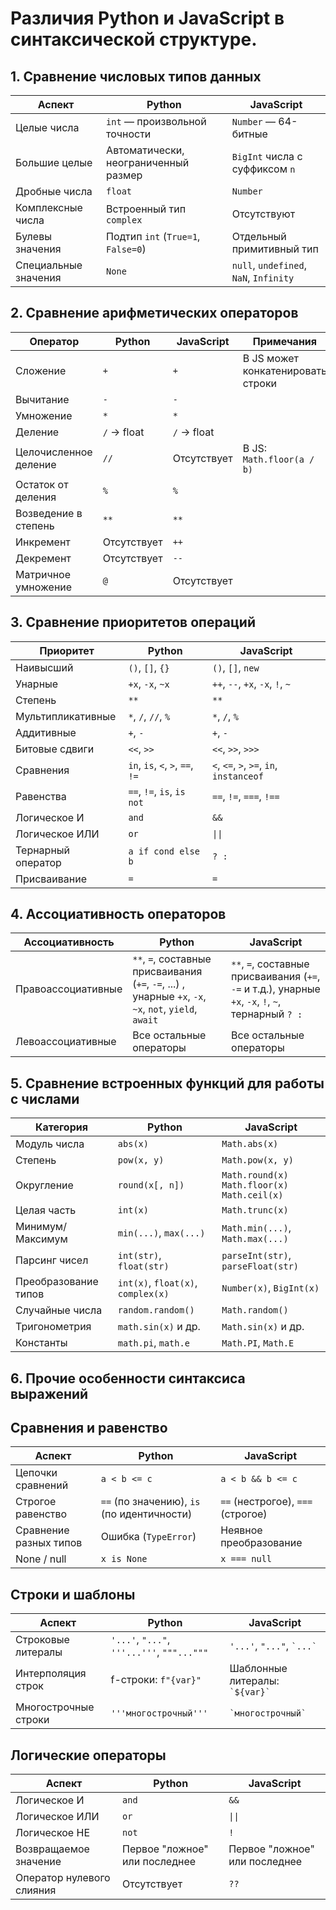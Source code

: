 # Различия Python и JavaScript в синтаксической структуре.

## 1. Сравнение числовых типов данных

| Аспект                  | Python                               | JavaScript                             |
|-------------------------|--------------------------------------|----------------------------------------|
| Целые числа             | `int` — произвольной точности        | `Number` — 64-битные                   |
| Большие целые           | Автоматически, неограниченный размер | `BigInt` числа с суффиксом `n`         |
| Дробные числа           | `float`                              | `Number`                               |
| Комплексные числа       | Встроенный тип `complex`             | Отсутствуют                            |
| Булевы значения         | Подтип `int` (`True=1`, `False=0`)   | Отдельный примитивный тип              |
| Специальные значения    | `None`                               | `null`, `undefined`, `NaN`, `Infinity` |

## 2. Сравнение арифметических операторов

| Оператор                 | Python           | JavaScript  | Примечания                        |
|--------------------------|------------------|-------------|-----------------------------------|
| Сложение                 | `+`              | `+`         | В JS может конкатенировать строки |
| Вычитание                | `-`              | `-`         |                                   |
| Умножение                | `*`              | `*`         |                                   |
| Деление                  | `/` → float      | `/` → float |                                   |
| Целочисленное деление    | `//`             | Отсутствует | В JS: `Math.floor(a / b)`         |
| Остаток от деления       | `%`              | `%`         |                                   |
| Возведение в степень     | `**`             | `**`        |                                   |
| Инкремент                | Отсутствует      | `++`        |                                   |
| Декремент                | Отсутствует      | `--`        |                                   |
| Матричное умножение      | `@`              | Отсутствует |                                   |


## 3. Сравнение приоритетов операций

| Приоритет                | Python                               | JavaScript                               |
|--------------------------|--------------------------------------|------------------------------------------|
| Наивысший                | `()`, `[]`, `{}`                     | `()`, `[]`, `new`                        |
| Унарные                  | `+x`, `-x`, `~x`                     | `++`, `--`, `+x`, `-x`, `!`, `~`         |
| Степень                  | `**`                                 | `**`                                     |
| Мультипликативные        | `*`, `/`, `//`, `%`                  | `*`, `/`, `%`                            |
| Аддитивные               | `+`, `-`                             | `+`, `-`                                 |
| Битовые сдвиги           | `<<`, `>>`                           | `<<`, `>>`, `>>>`                        |
| Сравнения                | `in`, `is`, `<`, `>`, `==`, `!=`     | `<`, `<=`, `>`, `>=`, `in`, `instanceof` |
| Равенства                | `==`, `!=`, `is`, `is not`           | `==`, `!=`, `===`, `!==`                 |
| Логическое И             | `and`                                | `&&`                                     |
| Логическое ИЛИ           | `or`                                 | `\|\|`                                   |
| Тернарный оператор       | `a if cond else b`                   | `? :`                                    |
| Присваивание             | `=`                                  | `=`                                      |

## 4. Ассоциативность операторов

| Ассоциативность         | Python                                                                                                  | JavaScript                                                                                           |
|-------------------------|---------------------------------------------------------------------------------------------------------|------------------------------------------------------------------------------------------------------|
| Правоассоциативные      | `**`, `=`, составные присваивания (`+=`, `-=`, ...) , унарные `+x`, `-x`, `~x`, `not`, `yield`, `await` | `**`, `=`, составные присваивания (`+=`, `-=` и т.д.), унарные `+x`, `-x`, `!`, `~`, тернарный `? :` |
| Левоассоциативные       | Все остальные операторы                                                                                 | Все остальные операторы                                                                              |

## 5. Сравнение встроенных функций для работы с числами

| Категория               | Python                             | JavaScript                                           |
|-------------------------|------------------------------------|------------------------------------------------------|
| Модуль числа            | `abs(x)`                           | `Math.abs(x)`                                        |
| Степень                 | `pow(x, y)`                        | `Math.pow(x, y)`                                     |
| Округление              | `round(x[, n])`                    | `Math.round(x)`<br>`Math.floor(x)`<br>`Math.ceil(x)` |
| Целая часть             | `int(x)`                           | `Math.trunc(x)`                                      |
| Минимум/Максимум        | `min(...)`, `max(...)`             | `Math.min(...)`, `Math.max(...)`                     |
| Парсинг чисел           | `int(str)`, `float(str)`           | `parseInt(str)`, `parseFloat(str)`                   |
| Преобразование типов    | `int(x)`, `float(x)`, `complex(x)` | `Number(x)`, `BigInt(x)`                             |
| Случайные числа         | `random.random()`                  | `Math.random()`                                      |
| Тригонометрия           | `math.sin(x)` и др.                | `Math.sin(x)` и др.                                  |
| Константы               | `math.pi`, `math.e`                | `Math.PI`, `Math.E`                                  |

## 6. Прочие особенности синтаксиса выражений

## Сравнения и равенство

| Аспект                      | Python                                     | JavaScript                            |
|-----------------------------|--------------------------------------------|---------------------------------------| 
| Цепочки сравнений           | `a < b <= c`                               | `a < b && b <= c`                     |
| Строгое равенство           | `==` (по значению), `is` (по идентичности) | `==` (нестрогое), `===` (строгое)     |
| Сравнение разных типов      | Ошибка (`TypeError`)                       | Неявное преобразование                |
| None / null                 | `x is None`                                | `x === null`                          |

## Строки и шаблоны

| Аспект                     | Python                                     | JavaScript                                 |
|----------------------------|--------------------------------------------|--------------------------------------------|
| Строковые литералы         | `'...'`, `"..."`, `'''...'''`, `"""..."""` | `'...'`, `"..."`, `` `...` ``              |
| Интерполяция строк         | f-строки: `f"{var}"`                       | Шаблонные литералы: `` `${var}` ``         |
| Многострочные строки       | `'''многострочный'''`                      | `` `многострочный` ``                      |

## Логические операторы

| Аспект                       | Python                        | JavaScript                    |
|------------------------------|-------------------------------|-------------------------------|
| Логическое И                 | `and`                         | `&&`                          |
| Логическое ИЛИ               | `or`                          | `\|\|`                        |
| Логическое НЕ                | `not`                         | `!`                           |
| Возвращаемое значение        | Первое "ложное" или последнее | Первое "ложное" или последнее |
| Оператор нулевого слияния    | Отсутствует                   | `??`                          |
